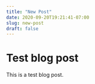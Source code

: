```yaml
---
title: "New Post"
date: 2020-09-20T19:21:41-07:00
slug: new-post
draft: false
---
```


# Test blog post

This is a test blog post.